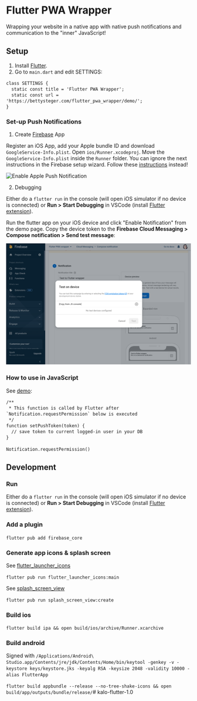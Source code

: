 # Flutter PWA Wrapper

Wrapping your website in a native app with native push notifications and communication to the "inner" JavaScript!

## Setup 

1. Install [Flutter](https://docs.flutter.dev/get-started/install).
2. Go to `main.dart` and edit SETTINGS:

```
class SETTINGS {
  static const title = 'Flutter PWA Wrapper';
  static const url = 'https://bettysteger.com/flutter_pwa_wrapper/demo/'; 
}
```

### Set-up Push Notifications 

1. Create [Firebase](https://console.firebase.google.com/) App 

Register an iOS App, add your Apple bundle ID and download `GoogleService-Info.plist`. Open `ios/Runner.xcodeproj`. Move the `GoogleService-Info.plist` inside the `Runner` folder. You can ignore the next instructions in the Firebase setup wizard. Follow these [instructions](https://firebase.flutter.dev/docs/messaging/apple-integration) instead!

![Enable Apple Push Notification](https://images.prismic.io/invertase/74bd1df4-c9e9-465c-9e0f-cacf6e26d68c_7539b8ec-c310-40dd-91e5-69f19009786f_apple-fcm-upload-key.gif?auto=compress,format)


2. Debugging

Either do a `flutter run` in the console (will open iOS simulator if no device is connected) or **Run > Start Debugging** in VSCode (install [Flutter extension](https://docs.flutter.dev/get-started/editor?tab=vscode)).

Run the flutter app on your iOS device and click "Enable Notification" from the demo page. Copy the device token to the **Firebase Cloud Messaging > Compose notification > Send test message**:

![Send test message](docs/test-push.png)

### How to use in JavaScript

See [demo](https://github.com/bettysteger/flutter_pwa_wrapper/blob/main/docs/demo/index.html):

```
/**
 * This function is called by Flutter after `Notification.requestPermission` below is executed
 */
function setPushToken(token) { 
  // save token to current logged-in user in your DB 
} 

Notification.requestPermission()
```


## Development

### Run 

Either do a `flutter run` in the console (will open iOS simulator if no device is connected) or **Run > Start Debugging** in VSCode (install [Flutter extension](https://docs.flutter.dev/get-started/editor?tab=vscode)).

### Add a plugin

`flutter pub add firebase_core`

### Generate app icons & splash screen

See [flutter_launcher_icons](https://pub.dev/packages/flutter_launcher_icons)

`flutter pub run flutter_launcher_icons:main`

See [splash_screen_view](https://pub.dev/packages/splash_screen_view)

`flutter pub run splash_screen_view:create`

### Build ios

`flutter build ipa && open build/ios/archive/Runner.xcarchive`

### Build android

Signed with `/Applications/Android\ Studio.app/Contents/jre/jdk/Contents/Home/bin/keytool -genkey -v -keystore keys/keystore.jks -keyalg RSA -keysize 2048 -validity 10000 -alias FlutterApp`

`flutter build appbundle --release --no-tree-shake-icons && open build/app/outputs/bundle/release/`# kalo-flutter-1.0
